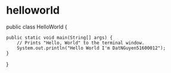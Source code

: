 # helloworld
public class HelloWorld {

    public static void main(String[] args) {
        // Prints "Hello, World" to the terminal window.
        System.out.println("Hello World I'm DatNGuyen51600012");
    }

}
